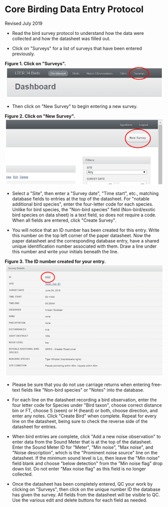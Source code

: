 # **Core Birding Data Entry Protocol**

Revised July 2019


* Read the bird survey protocol to understand how the data were collected and how the datasheet was filled out.

* Click on "Surveys" for a list of surveys that have been entered previously.

**Figure 1.  Click on "Surveys".**
![alt text](Images/CoreBirding_DataEntry_Fig1.PNG "Figure 1")

* Then click on "New Survey" to begin entering a new survey.

**Figure 2.  Click on "New Survey".**
![alt text](Images/CoreBirding_DataEntry_Fig2.PNG "Figure 2")

* Select a "Site", then enter a "Survey date", "Time start", etc., matching database fields to entries at the top of the datasheet. For "notable additional bird species", enter the four-letter code for each species. Unlike for bird species, the "Non-bird species" field (Non-bird/exotic bird species on data sheet) is a text field, so does not require a code. When all fields are entered, click "Create Survey".

* You will notice that an ID number has been created for this entry. Write this number on the top left corner of the paper datasheet. Now the paper datasheet and the corresponding database entry, have a shared unique identification number associated with them. Draw a line under this number and write your initials beneath the line.

**Figure 3.  The ID number created for your entry.**
![alt text](Images/CoreBirding_DataEntry_Fig3.PNG "Figure 3")

* Please be sure that you do not use carriage returns when entering free-text fields like "Non-bird species" or "Notes" into the database.

* For each line on the datasheet recording a bird observation, enter the four letter code for Species under "Bird taxon", choose correct distance bin or FT, choose S (seen) or H (heard) or both, choose direction, and enter any notes. Click "Create Bird" when complete. Repeat for every line on the datasheet, being sure to check the reverse side of the datasheet for entries.

* When bird entries are complete, click "Add a new noise observation" to enter data from the Sound Meter that is at the top of the datasheet. Enter the Sound Meter ID for "Meter", "Min noise", "Max noise", and "Noise description", which is the "Prominent noise source" line on the datasheet. If the minimum sound level is Lo, then leave the "Min noise" field blank and choose "below detection" from the "Min noise flag" drop down list. Do not enter "Max noise flag" as this field is no longer collected.

* Once the datasheet has been completely entered, QC your work by clicking on "Surveys", then click on the unique number ID the database has given the survey. All fields from the datasheet will be visible to QC. Use the various edit and delete buttons for each field as needed.